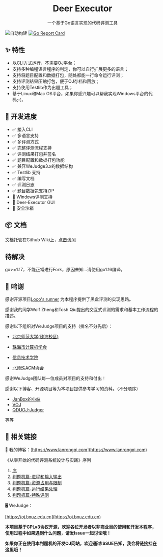 <h1 align="center">Deer Executor</h1>
<p align="center">一个基于Go语言实现的代码评测工具</p>

![自动构建](https://github.com/LanceLRQ/deer-executor/workflows/Go/badge.svg) [![Go Report Card](https://goreportcard.com/badge/github.com/LanceLRQ/deer-executor)](https://goreportcard.com/report/github.com/LanceLRQ/deer-executor)

## ✨ 特性
 - 以CLI方式运行，不需要OJ平台；
 - 支持多种编程语言程序的判定，你可以自行扩展更多的语言；
 - 支持将题目配置和数据打包，随处都能一行命令运行评测；
 - 支持评测结果压缩打包，便于OJ存档和回放；
 - 支持使用Testlib作为出题工具；
 - 基于Linux和Mac OS平台，如果你感兴趣可以帮我实现Windows平台的代码;-)。
 
## 🔨 开发进度

 - ✅ 接入CLI
 - ✅ 多语言支持
 - ✅ 多评测方式
 - ✅ 完整评测流程支持
 - ✅ 评测结果打包并签名
 - ✅ 题目配置和数据打包功能
 - ✅ 兼容WeJudge3.x的数据结构
 - ✅ Testlib 支持
 - ✅ 编写文档
 - ✅ 评测日志
 - ✅ 题目数据包支持ZIP
 - 🔲 Windows评测支持
 - 🔲 Deer-Executor GUI
 - 🔲 安全沙箱
 
## 📦 文档

文档托管在Github Wiki上，[点击访问](https://github.com/LanceLRQ/deer-executor/wiki)

## 待解决

go>=1.17，不能正常进行Fork，原因未知...请使用go1.16编译。

## 🤝 鸣谢

感谢开源项目[Loco's runner](https://github.com/dojiong/Lo-runner) 为本程序提供了黑盒评测的实现思路。

感谢我的同学Wolf Zheng和Tosh Qiu提出的交互式评测的需求和基本工作流程的描述。

感谢以下组织对WeJudge项目的支持（排名不分先后）：

* [北京师范大学(珠海校区)](http://www.bnuz.edu.cn)

* [珠海市计算机学会](http://www.zhcomputer.org.cn/)

* [信息技术学院](http://itc.bnuz.edu.cn)

* [北师珠ACM协会](http://acm.bnuz.edu.cn)

感谢WeJudge团队每一位成员对项目的支持和付出！

感谢以下博客、开源项目等为本项目提供参考学习的资料。（不分顺序）

* [JanBox的小站](https://boxjan.com/)
* [VOJ](https://github.com/hzxie/voj)
* [QDUOJ-Judger](https://github.com/QingdaoU/Judger)

等等


## 🔗 相关链接

📃 我的博客：[https://www.lanrongqi.com](https://www.lanrongqi.com)

《从零开始的代码评测系统设计与实践》序列

1. [序](https://www.lanrongqi.com/2020/07/online-judge-development-0/)
2. [判题机篇-进程和输入输出](https://www.lanrongqi.com/2020/07/online-judge-development-1/)
3. [判题机篇-资源占用与限制](https://www.lanrongqi.com/2020/08/online-judge-development-2/)
4. [判题机篇-运行结果处理](https://www.lanrongqi.com/2020/08/online-judge-development-3/)
4. [判题机篇-特殊评测](https://www.lanrongqi.com/2020/08/online-judge-development-4/)

🖥️ WeJudge：

[https://oj.bnuz.edu.cn](https://oj.bnuz.edu.cn)

**本项目基于GPLv3协议开源，欢迎各位开发者以非商业目的使用和开发本程序，使用过程中如果遇到什么问题，请发Issue一起讨论哦！**

**如果你正在使用本判题机的开发OJ网站，欢迎通过ISSUE告知，我会将链接挂在这里哦！**
